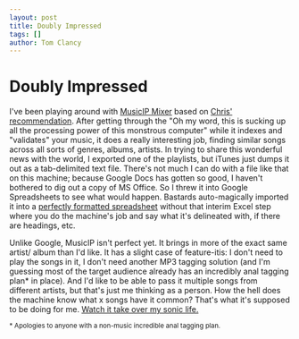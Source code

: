 ```yaml
---
layout: post
title: Doubly Impressed
tags: []
author: Tom Clancy
---
```


# Doubly Impressed

I've been playing around with <a href="http://www.musicip.com/mixer/index.jsp" target="_blank">MusicIP Mixer</a> based on <a href="http://savetherobot.wordpress.com/2008/01/12/music-recommender-news-take-your-taste-with-you/" target="_blank">Chris' recommendation</a>. After getting through the "Oh my word, this is sucking up all the processing power of this monstrous computer" while it indexes and "validates" your music, it does a really interesting job, finding similar songs across all sorts of genres, albums, artists. In trying to share this wonderful news with the world, I exported one of the playlists, but iTunes just dumps it out as a tab-delimited text file. There's not much I can do with a file like that on this machine; because Google Docs has gotten so good, I haven't bothered to dig out a copy of MS Office. So I threw it into Google Spreadsheets to see what would happen. Bastards auto-magically imported it into a <a href="http://spreadsheets.google.com/pub?key=pKxn5CIHH9IJl_gJOJNSLOw" target="_blank">perfectly formatted spreadsheet</a> without that interim Excel step where you do the machine's job and say what it's delineated with, if there are headings, etc.

Unlike Google, MusicIP isn't perfect yet. It brings in more of the exact same artist/ album than I'd like. It has a slight case of feature-itis: I don't need to play the songs in it, I don't need another MP3 tagging solution (and I'm guessing most of the target audience already has an incredibly anal tagging plan* in place). And I'd like to be able to pass it multiple songs from different artists, but that's just me thinking as a person. How the hell does the machine know what x songs have it common? That's what it's supposed to be doing for me. <a href="http://www.last.fm/user/yerfatma/" target="_blank">Watch it take over my sonic life.</a>

<small>* Apologies to anyone with a non-music incredible anal tagging plan.</small>
